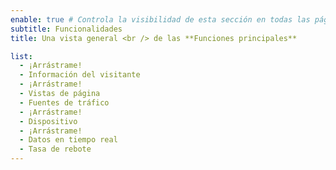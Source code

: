 ```yaml
---
enable: true # Controla la visibilidad de esta sección en todas las páginas donde se utilice
subtitle: Funcionalidades
title: Una vista general <br /> de las **Funciones principales**

list:
  - ¡Arrástrame!
  - Información del visitante
  - ¡Arrástrame!
  - Vistas de página
  - Fuentes de tráfico
  - ¡Arrástrame!
  - Dispositivo
  - ¡Arrástrame!
  - Datos en tiempo real
  - Tasa de rebote
---
```

